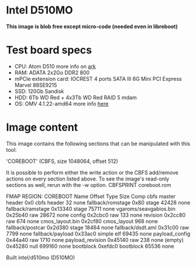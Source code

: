# Intel D510MO

**This image is blob free except micro-code (needed even in libreboot)**

# Test board specs

* CPU: Atom D510 more info on [ark](https://ark.intel.com/content/www/us/en/ark/products/43098/intel-atom-processor-d510-1m-cache-1-66-ghz.html "Atom D510 ark")
* RAM: ADATA 2x2Go DDR2 800
* mPCIe extension card:  IOCREST 4 ports SATA III 6G Mini PCI Express Marvel 88SE9215
* SSD: 120Gb Sandisk
* HDD: 6Tb WD Red + 4x3Tb WD Red RAID 5 mdam
* OS: OMV 4.1.22-amd64 more info [here](https://www.openmediavault.org/ "OMV official website")


# Image content

This image contains the following sections that can be manipulated with this tool:

'COREBOOT' (CBFS, size 1048064, offset 512)

It is possible to perform either the write action or the CBFS add/remove actions on every section listed above.
To see the image's read-only sections as well, rerun with the -w option.
    CBFSPRINT  coreboot.rom

FMAP REGION: COREBOOT
Name                           Offset     Type           Size   Comp
cbfs master header             0x0        cbfs header        32 none
fallback/romstage              0x80       stage           42428 none
fallback/ramstage              0x13340    stage           75711 none
vgaroms/seavgabios.bin         0x25b40    raw             28672 none
config                         0x2cbc0    raw               133 none
revision                       0x2cc80    raw               674 none
cmos_layout.bin                0x2cf80    cmos_layout       968 none
fallback/postcar               0x2d380    stage           18464 none
fallback/dsdt.aml              0x31c00    raw              7799 none
fallback/payload               0x33ac0    simple elf      69435 none
payload_config                 0x44a40    raw              1710 none
payload_revision               0x45140    raw               238 none
(empty)                        0x45280    null           699160 none
bootblock                      0xefdc0    bootblock       65536 none

Built intel/d510mo (D510MO)


